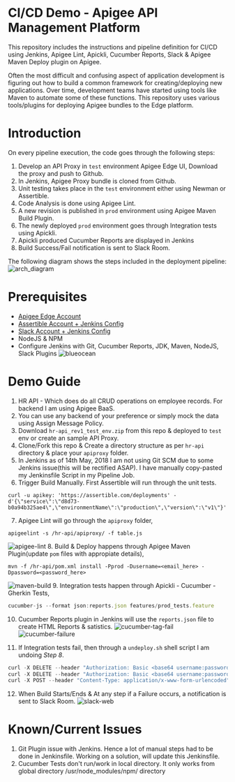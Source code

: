 # CI/CD Demo - Apigee API Management Platform
This repository includes the instructions and pipeline definition for CI/CD using Jenkins, Apigee Lint, Apickli, Cucumber Reports, Slack & Apigee Maven Deploy plugin on Apigee.

Often the most difficult and confusing aspect of application development is figuring out how to build a common framework for creating/deploying new applications. Over time, development teams have started using tools like Maven to automate some of these functions. This repository uses various tools/plugins for deploying Apigee bundles to the Edge platform.

# Introduction
On every pipeline execution, the code goes through the following steps:
1. Develop an API Proxy in `test` environment Apigee Edge UI, Download the proxy and push to Github. 
2. In Jenkins, Apigee Proxy bundle is cloned from Github.
3. Unit testing takes place in the `test` environment either using Newman or Assertible.
4. Code Analysis is done using Apigee Lint.
5. A new revision is published in `prod` environment using Apigee Maven Build Plugin.
6. The newly deployed `prod` environment goes through Integration tests using Apickli.
7. Apickli produced Cucumber Reports are displayed in Jenkins
8. Build Success/Fail notification is sent to Slack Room.

The following diagram shows the steps included in the deployment pipeline:
![arch_diagram](https://user-images.githubusercontent.com/28925814/40002136-6bd6fbd2-57ad-11e8-8479-cefba21054c9.jpg)

# Prerequisites
* [Apigee Edge Account](https://login.apigee.com/login)
* [Assertible Account + Jenkins Config](https://assertible.com/blog/automated-api-testing-with-jenkins)
* [Slack Account + Jenkins Config](https://wiki.jenkins.io/display/JENKINS/Slack+Plugin)
* NodeJS & NPM
* Configure Jenkins with Git, Cucumber Reports, JDK, Maven, NodeJS, Slack Plugins
![blueocean](https://user-images.githubusercontent.com/28925814/40007507-9e76a9cc-57ba-11e8-9064-e7a0064227ac.jpg)

# Demo Guide
1. HR API - Which does do all CRUD operations on employee records. For backend I am using Apigee BaaS.
2. You can use any backend of your preference or simply mock the data using Assign Message Policy.
3. Download `hr-api_rev1_test_env.zip` from this repo & deployed to `test` env or create an sample API Proxy.
4. Clone/Fork this repo & Create a directory structure as per `hr-api` directory & place your `apiproxy` folder.
5. In Jenkins as of 14th May, 2018 I am not using Git SCM due to some Jenkins issue(this will be rectified ASAP). I have manually copy-pasted my Jenkinsfile Script in my Pipeline Job.
6. Trigger Build Manually. First Assertible will run through the unit tests.
```
curl -u apikey: 'https://assertible.com/deployments' -d'{\"service\":\"d8d73-b0a94b325ae4\",\"environmentName\":\"production\",\"version\":\"v1\"}'
```
7. Apigee Lint will go through the `apiproxy` folder,
```node
apigeelint -s /hr-api/apiproxy/ -f table.js
```
![apigee-lint](https://user-images.githubusercontent.com/28925814/40007499-98bd6dfe-57ba-11e8-8d95-ba09a6000039.jpg)
8. Build & Deploy happens through Apigee Maven Plugin(update `pom` files with appropiate details),
```maven
mvn -f /hr-api/pom.xml install -Pprod -Dusername=<email_here> -Dpassword=<password_here>
```
![maven-build](https://user-images.githubusercontent.com/28925814/40007503-9ba8be74-57ba-11e8-921f-b556a4048c77.jpg)
9. Integration tests happen through Apickli - Cucumber - Gherkin Tests,
```javascript
cucumber-js --format json:reports.json features/prod_tests.feature
```
10. Cucumber Reports plugin in Jenkins will use the `reports.json` file to create HTML Reports & satistics.
![cucumber-tag-fail](https://user-images.githubusercontent.com/28925814/40005985-e5518528-57b6-11e8-85e8-2327449d84a6.jpg)
![cucumber-failure](https://user-images.githubusercontent.com/28925814/40005994-ea8f5b0a-57b6-11e8-8655-6222d806154e.jpg)

11. If Integration tests fail, then through a `undeploy.sh` shell script I am undoing _Step 8_.
```javascript
curl -X DELETE --header "Authorization: Basic <base64 username:password>" "https://api.enterprise.apigee.com/v1/organizations/$org_name/environments/$env_name/apis/$api_name/revisions/$rev_num/deployments"
curl -X DELETE --header "Authorization: Basic <base64 username:password>" "https://api.enterprise.apigee.com/v1/organizations/$org_name/apis/$api_name/revisions/$rev_num"
curl -X POST --header "Content-Type: application/x-www-form-urlencoded" --header "Authorization: Basic <base64 username:password>" "https://api.enterprise.apigee.com/v1/organizations/$org_name/environments/$env_name/apis/$api_name/revisions/$pre_rev/deployments"
```
12. When Build Starts/Ends & At any step if a Failure occurs, a notification is sent to Slack Room.
![slack-web](https://user-images.githubusercontent.com/28925814/40006639-7e98897e-57b8-11e8-85ac-9dd9022b7773.jpg)

# Known/Current Issues
1. Git Plugin issue with Jenkins. Hence a lot of manual steps had to be done in Jenkinsfile. Working on a solution, will update this Jenkinsfile.
2. Cucumber Tests don't run/work in local directory. It only works from global directory /usr/node_modules/npm/ directory
